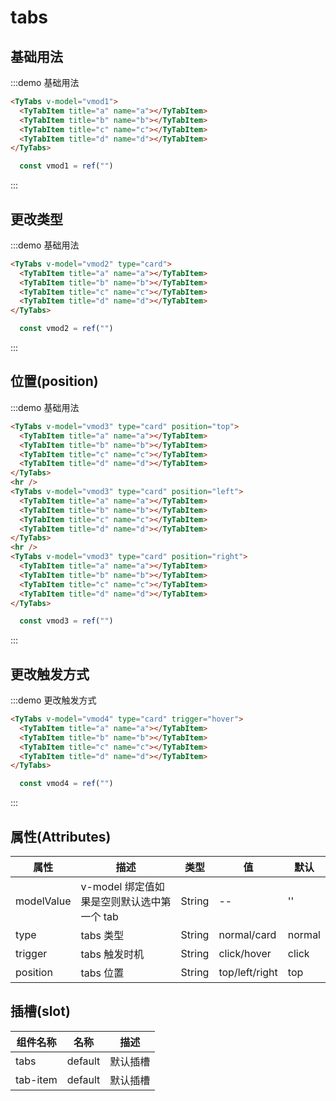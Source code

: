 # tabs

## 基础用法

:::demo 基础用法

```html
<TyTabs v-model="vmod1">
  <TyTabItem title="a" name="a"></TyTabItem>
  <TyTabItem title="b" name="b"></TyTabItem>
  <TyTabItem title="c" name="c"></TyTabItem>
  <TyTabItem title="d" name="d"></TyTabItem>
</TyTabs>
```

```JavaScript
  const vmod1 = ref("")
```

:::

## 更改类型

:::demo 基础用法

```html
<TyTabs v-model="vmod2" type="card">
  <TyTabItem title="a" name="a"></TyTabItem>
  <TyTabItem title="b" name="b"></TyTabItem>
  <TyTabItem title="c" name="c"></TyTabItem>
  <TyTabItem title="d" name="d"></TyTabItem>
</TyTabs>
```

```JavaScript
  const vmod2 = ref("")
```

:::

## 位置(position)

:::demo 基础用法

```html
<TyTabs v-model="vmod3" type="card" position="top">
  <TyTabItem title="a" name="a"></TyTabItem>
  <TyTabItem title="b" name="b"></TyTabItem>
  <TyTabItem title="c" name="c"></TyTabItem>
  <TyTabItem title="d" name="d"></TyTabItem>
</TyTabs>
<hr />
<TyTabs v-model="vmod3" type="card" position="left">
  <TyTabItem title="a" name="a"></TyTabItem>
  <TyTabItem title="b" name="b"></TyTabItem>
  <TyTabItem title="c" name="c"></TyTabItem>
  <TyTabItem title="d" name="d"></TyTabItem>
</TyTabs>
<hr />
<TyTabs v-model="vmod3" type="card" position="right">
  <TyTabItem title="a" name="a"></TyTabItem>
  <TyTabItem title="b" name="b"></TyTabItem>
  <TyTabItem title="c" name="c"></TyTabItem>
  <TyTabItem title="d" name="d"></TyTabItem>
</TyTabs>
```

```JavaScript
  const vmod3 = ref("")
```

:::

## 更改触发方式

:::demo 更改触发方式

```html
<TyTabs v-model="vmod4" type="card" trigger="hover">
  <TyTabItem title="a" name="a"></TyTabItem>
  <TyTabItem title="b" name="b"></TyTabItem>
  <TyTabItem title="c" name="c"></TyTabItem>
  <TyTabItem title="d" name="d"></TyTabItem>
</TyTabs>
```

```JavaScript
  const vmod4 = ref("")
```

:::

## 属性(Attributes)

<div class="listTb">

| 属性       | 描述                                       | 类型   | 值             | 默认   |
| ---------- | ------------------------------------------ | ------ | -------------- | ------ |
| modelValue | v-model 绑定值如果是空则默认选中第一个 tab | String | --             | ''     |
| type       | tabs 类型                                  | String | normal/card    | normal |
| trigger    | tabs 触发时机                              | String | click/hover    | click  |
| position   | tabs 位置                                  | String | top/left/right | top    |

</div>


## 插槽(slot)
<div class="listTb">

| 组件名称 | 名称    | 描述     |
| -------- | ------- | -------- |
| tabs     | default | 默认插槽 |
| tab-item | default | 默认插槽 |

</div>

<script setup>
import {ref} from 'vue'
 const vmod1 = ref("")
  const vmod2 = ref("")
  const vmod3 = ref("")
  const vmod4 = ref("")


</script>
